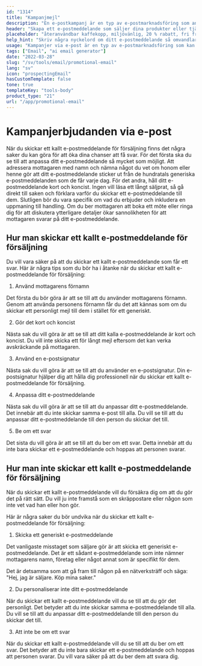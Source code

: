```yaml
---
id: "1314"
title: "Kampanjmejl"
description: "En e-postkampanj är en typ av e-postmarknadsföring som används för att marknadsföra produkter eller tjänster. E-postkampanjer skickas ofta till en lista med prenumeranter och kan användas för att marknadsföra försäljning, evenemang eller nya produkter. E-postkampanjer kan också användas för att bygga upp relationer med kunder eller för att odla lojalitet."
header: "Skapa ett e-postmeddelande som säljer dina produkter eller tjänster."
placeholder: "återanvändbar kaffekopp, miljövänlig, 20 % rabatt, fri frakt"
help_hint: "Skriv några nyckelord om ditt e-postmeddelande så omvandlar vi det till ett kampanjmeddelande."
usage: "Kampanjer via e-post är en typ av e-postmarknadsföring som kan användas för att marknadsföra försäljning, evenemang eller nya produkter. Följande generator kan hjälpa dig att utforma och brainstromera ett kampanjmejl som är nära kopplat till ditt varumärke."
tags: ["Email", "ai email generator"]
date: "2022-03-28"
slug: "/sv/tools/email/promotional-email"
lang: "sv"
icon: "prospectingEmail"
hasCustomTemplate: false
tone: true
templateKey: "tools-body"
product_type: "21"
url: "/app/promotional-email"
---
```


# Kampanjerbjudanden via e-post

När du skickar ett kallt e-postmeddelande för försäljning finns det några saker du kan göra för att öka dina chanser att få svar. För det första ska du se till att anpassa ditt e-postmeddelande så mycket som möjligt. Att adressera mottagaren med namn och nämna något du vet om honom eller henne gör att ditt e-postmeddelande sticker ut från de hundratals generiska e-postmeddelanden som de får varje dag. För det andra, håll ditt e-postmeddelande kort och koncist. Ingen vill läsa ett långt säljprat, så gå direkt till saken och förklara varför du skickar ett e-postmeddelande till dem. Slutligen bör du vara specifik om vad du erbjuder och inkludera en uppmaning till handling. Om du ber mottagaren att boka ett möte eller ringa dig för att diskutera ytterligare detaljer ökar sannolikheten för att mottagaren svarar på ditt e-postmeddelande.

## Hur man skickar ett kallt e-postmeddelande för försäljning

Du vill vara säker på att du skickar ett kallt e-postmeddelande som får ett svar. Här är några tips som du bör ha i åtanke när du skickar ett kallt e-postmeddelande för försäljning:

1. Använd mottagarens förnamn

Det första du bör göra är att se till att du använder mottagarens förnamn. Genom att använda personens förnamn får du det att kännas som om du skickar ett personligt mejl till dem i stället för ett generiskt.

2. Gör det kort och koncist

Nästa sak du vill göra är att se till att ditt kalla e-postmeddelande är kort och koncist. Du vill inte skicka ett för långt mejl eftersom det kan verka avskräckande på mottagaren.

3. Använd en e-postsignatur

Nästa sak du vill göra är att se till att du använder en e-postsignatur. Din e-postsignatur hjälper dig att hålla dig professionell när du skickar ett kallt e-postmeddelande för försäljning.

4. Anpassa ditt e-postmeddelande

Nästa sak du vill göra är att se till att du anpassar ditt e-postmeddelande. Det innebär att du inte skickar samma e-post till alla. Du vill se till att du anpassar ditt e-postmeddelande till den person du skickar det till.

5. Be om ett svar

Det sista du vill göra är att se till att du ber om ett svar. Detta innebär att du inte bara skickar ett e-postmeddelande och hoppas att personen svarar.

## Hur man inte skickar ett kallt e-postmeddelande för försäljning

När du skickar ett kallt e-postmeddelande vill du försäkra dig om att du gör det på rätt sätt. Du vill ju inte framstå som en skräppostare eller någon som inte vet vad han eller hon gör.

Här är några saker du bör undvika när du skickar ett kallt e-postmeddelande för försäljning:

1. Skicka ett generiskt e-postmeddelande

Det vanligaste misstaget som säljare gör är att skicka ett generiskt e-postmeddelande. Det är ett sådant e-postmeddelande som inte nämner mottagarens namn, företag eller något annat som är specifikt för dem.

Det är detsamma som att gå fram till någon på en nätverksträff och säga: "Hej, jag är säljare. Köp mina saker."

2. Du personaliserar inte ditt e-postmeddelande

När du skickar ett kallt e-postmeddelande vill du se till att du gör det personligt. Det betyder att du inte skickar samma e-postmeddelande till alla. Du vill se till att du anpassar ditt e-postmeddelande till den person du skickar det till.

3. Att inte be om ett svar

När du skickar ett kallt e-postmeddelande vill du se till att du ber om ett svar. Det betyder att du inte bara skickar ett e-postmeddelande och hoppas att personen svarar. Du vill vara säker på att du ber dem att svara dig.
